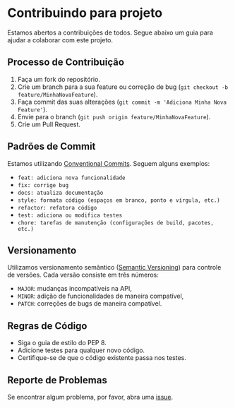 # Contribuindo para projeto

Estamos abertos a contribuições de todos. Segue abaixo um guia para ajudar a colaborar com este projeto.

## Processo de Contribuição

1. Faça um fork do repositório.
2. Crie um branch para a sua feature ou correção de bug (`git checkout -b feature/MinhaNovaFeature`).
3. Faça commit das suas alterações (`git commit -m 'Adiciona Minha Nova Feature'`).
4. Envie para o branch (`git push origin feature/MinhaNovaFeature`).
5. Crie um Pull Request.

## Padrões de Commit

Estamos utilizando [Conventional Commits](https://www.conventionalcommits.org/en/v1.0.0/). Seguem alguns exemplos:

- `feat: adiciona nova funcionalidade`
- `fix: corrige bug`
- `docs: atualiza documentação`
- `style: formata código (espaços em branco, ponto e vírgula, etc.)`
- `refactor: refatora código`
- `test: adiciona ou modifica testes`
- `chore: tarefas de manutenção (configurações de build, pacotes, etc.)`

## Versionamento

Utilizamos versionamento semântico ([Semantic Versioning](https://semver.org/lang/pt-BR/)) para controle de versões. Cada versão consiste em três números:

- `MAJOR`: mudanças incompatíveis na API,
- `MINOR`: adição de funcionalidades de maneira compatível,
- `PATCH`: correções de bugs de maneira compatível.

## Regras de Código

- Siga o guia de estilo do PEP 8.
- Adicione testes para qualquer novo código.
- Certifique-se de que o código existente passa nos testes.

## Reporte de Problemas

Se encontrar algum problema, por favor, abra uma [issue](https://github.com/seu-usuario/api-de-recomendacao-de-produtos/issues).
